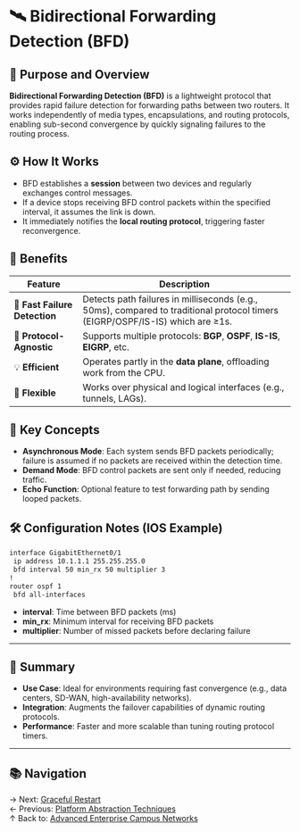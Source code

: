 # 🛰️ Bidirectional Forwarding Detection (BFD)

## 🧭 Purpose and Overview
**Bidirectional Forwarding Detection (BFD)** is a lightweight protocol that provides rapid failure detection for forwarding paths between two routers. It works independently of media types, encapsulations, and routing protocols, enabling sub-second convergence by quickly signaling failures to the routing process.

## ⚙️ How It Works
- BFD establishes a **session** between two devices and regularly exchanges control messages.
- If a device stops receiving BFD control packets within the specified interval, it assumes the link is down.
- It immediately notifies the **local routing protocol**, triggering faster reconvergence.

## 🚀 Benefits
| Feature                      | Description                                                                                                                   |
| ---------------------------- | ----------------------------------------------------------------------------------------------------------------------------- |
| 🔄 **Fast Failure Detection** | Detects path failures in milliseconds (e.g., 50ms), compared to traditional protocol timers (EIGRP/OSPF/IS-IS) which are ≥1s. |
| 🔁 **Protocol-Agnostic**      | Supports multiple protocols: **BGP**, **OSPF**, **IS-IS**, **EIGRP**, etc.                                                    |
| 💡 **Efficient**              | Operates partly in the **data plane**, offloading work from the CPU.                                                          |
| 🧩 **Flexible**               | Works over physical and logical interfaces (e.g., tunnels, LAGs).                                                             |

## 🔗 Key Concepts
- **Asynchronous Mode**: Each system sends BFD packets periodically; failure is assumed if no packets are received within the detection time.
- **Demand Mode**: BFD control packets are sent only if needed, reducing traffic.
- **Echo Function**: Optional feature to test forwarding path by sending looped packets.

## 🛠️ Configuration Notes (IOS Example)
```bash
interface GigabitEthernet0/1
 ip address 10.1.1.1 255.255.255.0
 bfd interval 50 min_rx 50 multiplier 3
!
router ospf 1
 bfd all-interfaces
```

- **interval**: Time between BFD packets (ms)  
- **min_rx**: Minimum interval for receiving BFD packets  
- **multiplier**: Number of missed packets before declaring failure  

---

## 📘 Summary

- **Use Case**: Ideal for environments requiring fast convergence (e.g., data centers, SD-WAN, high-availability networks).  
- **Integration**: Augments the failover capabilities of dynamic routing protocols.  
- **Performance**: Faster and more scalable than tuning routing protocol timers.  

---

## 📚 Navigation  
→ Next: [Graceful Restart](./graceful-restart.md)  
← Previous: [Platform Abstraction Techniques](./platform-abstraction.md)  
↑ Back to: [Advanced Enterprise Campus Networks](../README.md)
